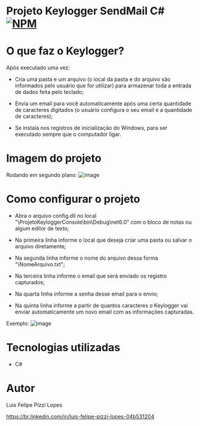 # Projeto Keylogger SendMail C#  [![NPM](https://img.shields.io/npm/l/react)](https://github.com/devsuperior/sds1-wmazoni/blob/master/LICENSE) 

# O que faz o Keylogger?

Após executado uma vez:

- Cria uma pasta e um arquivo (o local da pasta e do arquivo são informados pelo usuário que for utilizar) para armazenar toda a entrada de dados feita pelo teclado;

- Envia um email para você automaticamente após uma certa quantidade de caracteres digitados (o usuário configura o seu email e a quantidade de caracteres); 

- Se instala nos registros de inicialização do Windows, para ser executado sempre que o computador ligar.


# Imagem do projeto

Rodando em segundo plano:
![image](https://user-images.githubusercontent.com/101680647/218084374-da5edb1a-1093-4828-a75d-1c7a0f634647.png)


# Como configurar o projeto

- Abra o arquivo config.dll no local "\ProjetoKeyloggerConsole\bin\Debug\net6.0" com o bloco de notas ou algum editor de texto;

- Na primeira linha informe o local que deseja criar uma pasta ou salvar o arquivo diretamente;

- Na segunda linha informe o nome do arquivo dessa forma "\NomeArquivo.txt";

- Na terceira linha informe o email que será enviado os registro capturados; 

- Na quarta linha informe a senha desse email para o envio; 

- Na quinta linha informe a partir de quantos caracteres o Keylogger vai enviar automaticamente um novo email com as informações capturadas.

Exemplo:
![image](https://user-images.githubusercontent.com/101680647/218086834-50d1083b-992a-4ae3-97b7-c5c03eb3ce23.png)


# Tecnologias utilizadas
- C#


# Autor

Luis Felipe Pizzi Lopes

https://br.linkedin.com/in/luis-felipe-pizzi-lopes-04b531204
